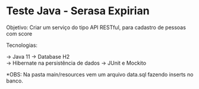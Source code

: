 # Teste Java - Serasa Expirian

Objetivo: Criar um serviço do tipo API RESTful, para cadastro de pessoas com score 

Tecnologias:

-> Java 11
-> Database H2  
-> Hibernate na persistência de dados
-> JUnit e Mockito

*OBS: Na pasta main/resources vem um arquivo data.sql fazendo inserts no banco.

